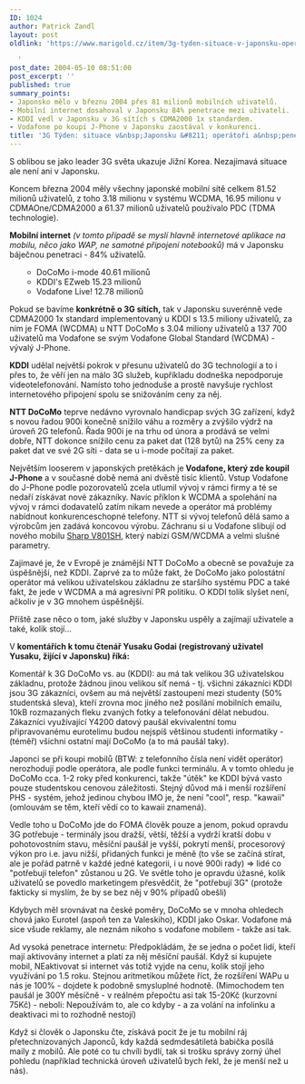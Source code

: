 ```yaml
---
ID: 1024
author: Patrick Zandl
layout: post
oldlink: 'https://www.marigold.cz/item/3g-tyden-situace-v-japonsku-operatori-a-penetrace

  '
post_date: 2004-05-10 08:51:00
post_excerpt: ''
published: true
summary_points:
- Japonsko mělo v březnu 2004 přes 81 milionů mobilních uživatelů.
- Mobilní internet dosahoval v Japonsku 84% penetrace mezi uživateli.
- KDDI vedl v Japonsku v 3G sítích s CDMA2000 1x standardem.
- Vodafone po koupi J-Phone v Japonsku zaostával v konkurenci.
title: '3G Týden: situace v&nbsp;Japonsku &#8211; operátoři a&nbsp;penetrace'
---
```


<p>
S oblibou se jako leader 3G světa ukazuje Jižní Korea. Nezajímavá situace ale není ani v Japonsku. </p>

<p>
Koncem března 2004 měly všechny japonské mobilní sítě celkem 81.52 milionů uživatelů, z toho 3.18 milionu v systému WCDMA, 16.95 milionu v CDMAOne/CDMA2000 a 61.37 milionů uživatelů používalo PDC (TDMA technologie).</p>

<p>
<STRONG>Mobilní internet</STRONG> <EM>(v tomto případě se myslí hlavně internetové aplikace na mobilu, něco jako WAP, ne samotné připojení notebooků)</EM> má v Japonsku báječnou penetraci - 84% uživatelů. </p>

<UL>
<UL>
<LI>DoCoMo i-mode 40.61 milionů</LI>
<LI>KDDI's EZweb 15.23 milionů&#160;</LI>
<LI>Vodafone Live! 12.78 milionů</LI></UL></UL>
<p>
Pokud se bavíme <STRONG>konkrétně o 3G sítích,</STRONG> tak v Japonsku suverénně vede CDMA2000 1x standard implementovaný u KDDI s 13.5 miliony uživatelů, za ním je FOMA (WCDMA) u NTT DoCoMo s 3.04 miliony uživatelů a 137 700 uživatelů ma Vodafone se svým Vodafone Global Standard (WCDMA) - vývalý J-Phone.</p>

<p>
<STRONG>KDDI</STRONG> udělal největší pokrok v přesunu uživatelů do 3G technologií a to i přes to, že věří jen na málo 3G služeb, kupříkladu dodneška nepodporuje videotelefonování. Namísto toho jednoduše a prostě navyšuje rychlost internetového připojení spolu se snižováním ceny za něj.</p>

<p>
<STRONG>NTT DoCoMo</STRONG> teprve nedávno vyrovnalo handicpap svých 3G zařízení, když s novou řadou 900i konečně snížilo váhu a rozměry a zvýšilo výdrž na úroveň 2G telefonů. Řada 900i je na trhu od února a prodává se velmi dobře, NTT dokonce snížilo cenu za paket dat (128 bytů) na 25% ceny za paket dat ve své 2G síti - data se u i-mode počítají za paket.</p>

<p>
Největším looserem v japonských pretěkách je<STRONG> Vodafone, který zde koupil J-Phone</STRONG> a v současné době nemá ani dvěstě tisíc klientů. Vstup Vodafone do J-Phone podle pozorovatelů zcela utlumil vývoj v rámci firmy a té se nedaří získávat nové zákazníky. Navíc příklon k WCDMA a spolehání na vývoj v rámci dodavatelů zatím nikam nevede a operátor má problémy nabídnout konkurenceschopné telefony. NTT si vývoj telefonů dělá samo a výrobcům jen zadává koncovou výrobu. Záchranu si u Vodafone slibují od nového mobilu <A href="http://beta.marigold.cz/zprava.html?cislo=26852">Sharp V801SH</A>, který nabízí GSM/WCDMA a velmi slušné parametry. </p>

<p>
Zajímavé je, že v Evropě je známější NTT DoCoMo a obecně se považuje za úspěšnější, než KDDI. Zaprvé za to může fakt, že DoCoMo jako polostátní operátor má velikou uživatelskou základnu ze staršího systému PDC a také fakt, že jede v WCDMA a má agresivní PR politiku. O KDDI tolik slyšet není, ačkoliv je v 3G mnohem úspěšnější.</p>

<p>
Příště zase něco o tom, jaké služby v Japonsku uspěly a zajímají uživatele a také, kolik stojí... </p>

<p>
V <STRONG>komentářích k tomu čtenář Yusaku Godai (registrovaný uživatel Yusaku, žijící v Japonsku) říká:</STRONG> </p>

<p>
Komentář k 3G DoCoMo vs. au (KDDI): au má tak velikou 3G uživatelskou základnu, protože žádnou jinou velikou síť nemá - tj. všichni zákazníci KDDI jsou 3G zákazníci, ovšem au má největší zastoupení mezi studenty (50% studentská sleva), kteří zrovna moc jiného než posílání mobilních emailu, 10kB rozmazaných fleku zvaných fotky a telefonování dělat nebudou. Zákazníci využívající Y4200 datový paušál ekvivalentní tomu připravovanému eurotelimu budou nejspíš většinou studenti informatiky - (téměř) všichni ostatní mají DoCoMo (a to má paušál taky).</p>

<p>
Japonci se při koupi mobilů (BTW: z telefonního čísla není vidět operátor) nerozhodují podle operátora, ale podle funkci terminálu. A v tomto ohledu je DoCoMo cca. 1-2 roky před konkurenci, takže "útěk" ke KDDI bývá vasto pouze studentskou cenovou záležitosti. Stejný důvod má i menší rozšíření PHS - systém, jehož jedinou chybou IMO je, že není "cool", resp. "kawaii" (omlouvám se těm, kteří vědí co to kawaii znamená).</p>

<p>
Vedle toho u DoCoMo jde do FOMA člověk pouze a jenom, pokud opravdu 3G potřebuje - terminály jsou dražší, větší, těžší a vydrží kratší dobu v pohotovostním stavu, měsíční paušál je vyšší, pokrytí menší, procesorový výkon pro i.e. javu nižší, přidaných funkci je méně (to vše se začíná stírat, ale je pořád patrně v každé jedné kategorii, i u nové 900i rady) =&gt; lidé co "potřebují telefon" zůstanou u 2G. Ve světle toho je opravdu úžasné, kolik uživatelů se povedlo marketingem přesvědčit, že "potřebují 3G" (protože fakticky si myslím, že by se bez něj v 90% případů obešli)</p>

<p>
Kdybych měl srovnávat na české poměry, DoCoMo se v mnoha ohledech chová jako Eurotel (aspoň ten za Valeskiho), KDDI jako Oskar. Vodafone má sice všude reklamy, ale neznám nikoho s vodafone mobilem - takže asi tak.</p>

<p>
Ad vysoká penetrace internetu: Předpokládám, že se jedna o počet lidí, kteří mají aktivovány internet a platí za něj měsíční paušál. Když si kupujete mobil, NEaktivovat si internet vás totiž vyjde na cenu, kolik stojí jeho využívání po 1.5 roku. Stejnou aritmetikou můžete říct, že rozšíření WAPu u nás je 100% - dojdete k podobně smysluplné hodnotě. (Mimochodem ten paušál je 300Y měsíčně - v reálném přepočtu asi tak 15-20Kč (kurzovní 75Kč) - neboli: Nepoužívám to, ale co kdyby - a za volání na infolinku a deaktivaci mi to rozhodně nestojí)</p>

<p>
Když si člověk o Japonsku čte, získává pocit že je tu mobilní ráj přetechnizovaných Japonců, kdy každá sedmdesátiletá babička posílá maily z mobilů. Ale poté co tu chvíli bydlí, tak si trošku správy zorný úhel pohledu (například technická úroveň uživatelů bych řekl, že je menší než u nás).</p>